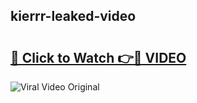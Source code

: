 ## kierrr-leaked-video 

# <h2><a href="http://freeplayer.one?title=kierrr-leaked-video&ref=21J">🔗 Click to Watch 👉🔴 VIDEO</a></h2>

<a href="http://freeplayer.one?title=kierrr-leaked-video&ref=21J" rel="nofollow" data-target="animated-image.originalLink"><img src="https://i.ibb.co.com/xMMVF88/686577567.gif" alt="Viral Video Original" style="max-width: 100%; display: inline-block;" data-target="animated-image.originalImage"></a>

